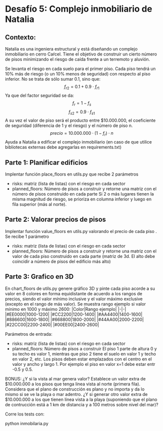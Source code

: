 Desafío 5: Complejo inmobiliario de Natalia
===========================================
## Contexto:
Natalia es una ingeniera estructural y está diseñando un complejo inmobiliario en cerro Caŕcel. Tiene el objetivo de construir un cierto número de pisos minimizando el riesgo de caída frente a un terremoto y aluvión.

Se levanta el riesgo en cada suelo para el primer piso. Cada piso tendrá un 10% más de riesgo (o un 10% menos de seguridad) con respecto al piso inferior. No se trata de sólo sumar 0.1, sino que:
$$f_{r2} = 0.1 + 0.9 \cdot f_{r1}$$
Ya que del factor seguridad se da:
$$f_{r} = 1 - f_{s}$$
$$f_{s2} = 0.9 \cdot f_{s1}$$
A su vez el valor de piso será el producto entre $10.000.000, el coeficiente de seguridad (diferencia de 1 y el riesgo) y el número de piso n.
$$precio = 10.000.000 \cdot (1 - f_r) \cdot n$$ 
Ayuda a Natalia a edificar el complejo inmobiliario (en caso de que utilice bibliotecas externas debe agregarlas en requirements.txt)

## Parte 1: Planificar edificios
Implentar función place_floors en utils.py que recibe 2 parámetros
* risks: matriz (lista de listas) con el riesgo en cada sector
* planned_floors: Número de pisos a construir
y retorne una matriz con el número de pisos construido en cada parte
Si 2 o más lugares tienen la misma magnitud de riesgo, se prioriza en columna inferior y luego en fila superior (más al norte).

## Parte 2: Valorar precios de pisos
Implentar función value_floors en utils.py valorando el precio de cada piso . Se recibe 1 parámetro
* risks: matriz (lista de listas) con el riesgo en cada sector
* planned_floors: Número de pisos a construir
y retorne una matriz con el valor de cada piso construido en cada parte (matriz de 3d. El alto debe coincidir a número de pisos del edificio más alto)
 
## Parte 3: Grafico en 3D
En chart_floors  de utils.py genere gráfico 3D y pinte cada piso acorde a su valor en 8 colores en forma equidistante de acuerdo a los rangos de precios, siendo el valor mínimo inclusive y el valor máximo exclusive (excepto en el rango de más valor). Se muestra rango ejemplo si valor mínimo en 1000 y máximo 2600:
|Color|Rango ejemplo|
|-|-|
|\#EE0000|1000-1200|
|\#CC2200|1200-1400|
|\#AA4400|1400-1600|
|\#886600|1600-1800|
|\#668800|1800-2000|
|\#44AA00|2000-2200|
|\#22CC00|2200-2400|
|\#00EE00|2400-2600|

Parámetros de entrada:
* risks: matriz (lista de listas) con el riesgo en cada sector
* planned_floors: Número de pisos a construir
El piso 1 parte de altura 0 y su techo es valor 1, mientras que piso 2 tiene el suelo en valor 1 y techo en valor 2, etc. Los pisos deben estar emplazados con el centro en el valor y ancho y largo 1. Por ejemplo el piso en valor x=1 debe estar entr -0.5 y 0.5.

BONUS: ¿Y si la vista al mar genera valor? Establece un valor extra de $10.000.000 a los pisos que tenga linea vista al norte (primera fila). Considera que el plano de construcción es plano y no importa y da lo mismo si se ve la playa o mar adentro. ¿Y si generar otro valor extra de $10.000.000 a los que tienen línea vista a la playa (suponiendo que el plano de contrucción está a 1 km de distancia y a 100 metros sobre nivel del mar)?

Corre los tests con:

python inmobilaria.py
